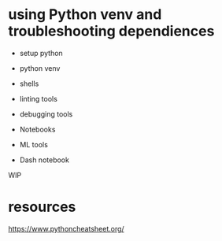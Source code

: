 # using Python venv and troubleshooting dependiences 


- setup python

- python venv

- shells

- linting tools

- debugging tools

- Notebooks

- ML tools

- Dash notebook

WIP 

# resources

https://www.pythoncheatsheet.org/
